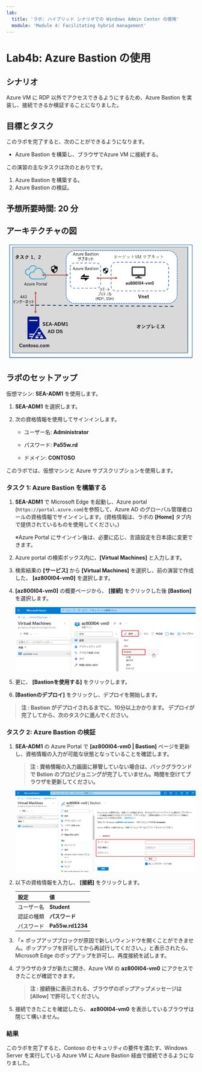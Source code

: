```yaml
---
lab:
  title: 'ラボ: ハイブリッド シナリオでの Windows Admin Center の使用'
  module: 'Module 4: Facilitating hybrid management'
---
```


# <a name="lab-using-windows-admin-center-in-hybrid-scenarios"></a>Lab4b: Azure Bastion の使用

## <a name="scenario"></a>シナリオ

Azure VM に RDP 以外でアクセスできるようにするため、Azure Bastion を実装し、接続できるか検証することになりました。

## <a name="objectives"></a>目標とタスク

このラボを完了すると、次のことができるようになります。

- Azure Bastion を構築し、ブラウザでAzure VM に接続する。

この演習の主なタスクは次のとおりです。

1. Azure Bastion を構築する。
2. Azure Bastion の検証。

## <a name="estimated-time-90-minutes"></a>予想所要時間: 20 分

## <a name="architecture"></a>アーキテクチャの図

![AZ-800_Lab04_architecture2](./media/AZ-800_Lab04_architecture2.png)

## <a name="lab-setup"></a>ラボのセットアップ

仮想マシン:  **SEA-ADM1** を使用します。



1. **SEA-ADM1** を選択します。

1. 次の資格情報を使用してサインインします。

   - ユーザー名: **Administrator**
   
   - パスワード: **Pa55w.rd**
   
   - ドメイン: **CONTOSO**
   
     

このラボでは、仮想マシンと Azure サブスクリプションを使用します。 



### <a name="task-1-create-an-azure-resource-group-by-using-an-azure-resource-manager-template"></a>タスク 1: Azure Bastion を構築する

1. **SEA-ADM1** で Microsoft Edge を起動し、Azure portal (`https://portal.azure.com`)を参照して、Azure AD のグローバル管理者ロールの資格情報でサインインします。(資格情報は、ラボの **[Home]** タブ内で提供されているものを使用してください。)

   ※Azure Portal にサインイン後は、必要に応じ、言語設定を日本語に変更できます。

2. Azure portal の検索ボックス内に、**[Virtual Machines]** と入力します。

3. 検索結果の **[サービス]** から **[Virtual Machines]** を選択し、前の演習で作成した、 **[az800l04-vm0]** を選択します。

4. **[az800l04-vm0]** の概要ページから、 **[接続]** をクリックした後 **[Bastion]** を選択します。

   ![AZ-800_Lab4_17](./media/AZ-800_Lab4_17.png)

5. 更に、 **[Bastionを使用する]** をクリックします。

6.  **[Bastionのデプロイ]** をクリックし、デプロイを開始します。

   > **注 : Bastion がデプロイされるまでに、10分以上かかります。 デプロイが完了してから、次のタスクに進んでください。**




### <a name="task-2-create-an-azure-network-adapter"></a>タスク 2: Azure Bastion の検証

1. **SEA-ADM1** の Azure Portal で **[az800l04-vm0 | Bastion]** ページを更新し、資格情報の入力が可能な状態となっていることを確認します。

   > **注 : 資格情報の入力画面に移管していない場合は、バックグラウンドで Bstion のプロビジョニングが完了していません。時間を空けてブラウザを更新してください。**

   ![AZ-800_Lab4_18](./media/AZ-800_Lab4_18.png)

2. 以下の資格情報を入力し、 **[接続]** をクリックします。

   | 設定       | 値               |
   | ---------- | ---------------- |
   | ユーザー名 | **Student**      |
   | 認証の種類 | **パスワード**   |
   | パスワード | **Pa55w.rd1234** |

   

3.  「× ポップアップブロックが原因で新しいウィンドウを開くことができません。ポップアップを許可してから再試行してください。」と表示されたら、Microsoft Edge のポップアップを許可し、再度接続を試します。

4. ブラウザのタブが新たに開き、Azure VM の **az800l04-vm0** にアクセスできたことが確認できます。

   > **注 : 接続後に表示される、ブラウザのポップアップメッセージは [Allow] で許可してください。**

5. 接続できたことを確認したら、 **az800l04-vm0** を表示しているブラウザは閉じて構いません。

### <a name="results"></a>結果

このラボを完了すると、Contoso のセキュリティの要件を満たす、Windows Server を実行している Azure VM に Azure Bastion 経由で接続できるようになりました。

